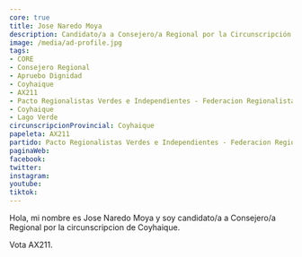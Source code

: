 ```yaml
---
core: true
title: Jose Naredo Moya
description: Candidato/a a Consejero/a Regional por la Circunscripción de Coyhaique
image: /media/ad-profile.jpg
tags:
- CORE
- Consejero Regional
- Apruebo Dignidad
- Coyhaique
- AX211
- Pacto Regionalistas Verdes e Independientes - Federacion Regionalista Verde Social - Independientes
- Coyhaique
- Lago Verde
circunscripcionProvincial: Coyhaique
papeleta: AX211
partido: Pacto Regionalistas Verdes e Independientes - Federacion Regionalista Verde Social - Independientes
paginaWeb:
facebook:
twitter:
instagram:
youtube:
tiktok:
---
```

Hola, mi nombre es Jose Naredo Moya y soy candidato/a a Consejero/a Regional por la circunscripcion de Coyhaique.

Vota AX211.